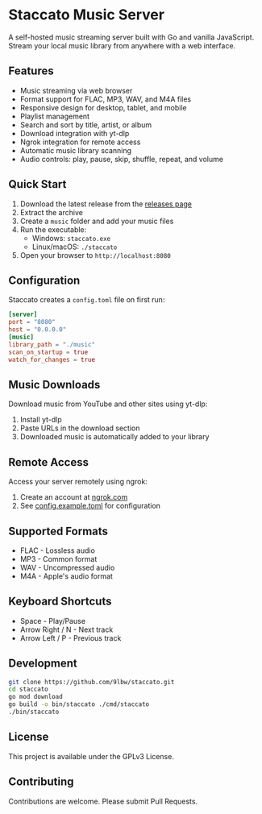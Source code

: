 # Staccato Music Server
A self-hosted music streaming server built with Go and vanilla JavaScript. Stream your local music library from anywhere with a web interface.

## Features
- Music streaming via web browser
- Format support for FLAC, MP3, WAV, and M4A files
- Responsive design for desktop, tablet, and mobile
- Playlist management
- Search and sort by title, artist, or album
- Download integration with yt-dlp
- Ngrok integration for remote access
- Automatic music library scanning
- Audio controls: play, pause, skip, shuffle, repeat, and volume

## Quick Start
1. Download the latest release from the [releases page](https://github.com/9lbw/musicserver/releases)
2. Extract the archive
3. Create a `music` folder and add your music files
4. Run the executable:
   - Windows: `staccato.exe`
   - Linux/macOS: `./staccato`
5. Open your browser to `http://localhost:8080`

## Configuration
Staccato creates a `config.toml` file on first run:
```toml
[server]
port = "8080"
host = "0.0.0.0"
[music]
library_path = "./music"
scan_on_startup = true
watch_for_changes = true
```

## Music Downloads
Download music from YouTube and other sites using yt-dlp:
1. Install yt-dlp
2. Paste URLs in the download section
3. Downloaded music is automatically added to your library

## Remote Access
Access your server remotely using ngrok:
1. Create an account at [ngrok.com](https://ngrok.com)
2. See [config.example.toml](config.example.toml) for configuration

## Supported Formats
- FLAC - Lossless audio
- MP3 - Common format
- WAV - Uncompressed audio
- M4A - Apple's audio format

## Keyboard Shortcuts
- Space - Play/Pause
- Arrow Right / N - Next track
- Arrow Left / P - Previous track


## Development
```bash
git clone https://github.com/9lbw/staccato.git
cd staccato
go mod download
go build -o bin/staccato ./cmd/staccato
./bin/staccato
```

## License
This project is available under the GPLv3 License.

## Contributing
Contributions are welcome. Please submit Pull Requests.
